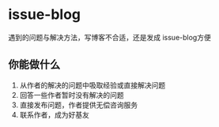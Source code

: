 # issue-blog

遇到的问题与解决方法，写博客不合适，还是发成 issue-blog方便

## 你能做什么

1. 从作者的解决的问题中吸取经验或直接解决问题
2. 回答一些作者暂时没有解决的问题
3. 直接发布问题，作者提供无偿咨询服务
4. 联系作者，成为好基友
